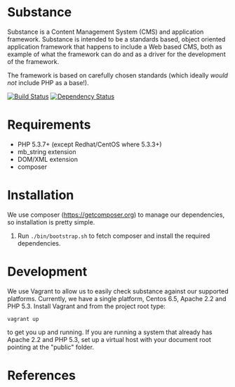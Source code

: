 Substance
=========

Substance is a Content Management System (CMS) and application framework.
Substance is intended to be a standards based, object oriented application
framework that happens to include a Web based CMS, both as example of what the
framework can do and as a driver for the development of the framework.

The framework is based on carefully chosen standards (which ideally *would
not* include PHP as a base!).

[![Build Status](https://travis-ci.org/or1can/substance.svg?branch=master)](https://travis-ci.org/or1can/substance)
[![Dependency Status](https://www.versioneye.com/user/projects/55671aeb63653200268e1100/badge.svg?style=flat)](https://www.versioneye.com/user/projects/55671aeb63653200268e1100)

Requirements
============

* PHP 5.3.7+ (except Redhat/CentOS where 5.3.3+)
* mb_string extension
* DOM/XML extension
* composer

Installation
============

We use composer (https://getcomposer.org) to manage our dependencies, so
installation is pretty simple.

1. Run `./bin/bootstrap.sh` to fetch composer and install the required
   dependencies.

Development
===========

We use Vagrant to allow us to easily check substance against our supported
platforms. Currently, we have a single platform, Centos 6.5, Apache 2.2 and
PHP 5.3. Install Vagrant and from the project root type:

    vagrant up

to get you up and running. If you are running a system that already has Apache
2.2 and PHP 5.3, set up a virtual host with your document root pointing at the
"public" folder.

References
==========

[1]: http://www.php-fig.org/psr/psr-0 "PSR-0"
[2]: http://www.php-fig.org/psr/psr-1 "PSR-1"
[3]: http://www.php-fig.org/psr/psr-2 "PSR-2"
[4]: http://www.php-fig.org/psr/psr-3 "PSR-3"
[5]: http://www.php-fig.org/psr/psr-4 "PSR-4"
[6]: https://github.com/phpDocumentor/fig-standards/blob/master/proposed/phpdoc.md "PSR-5 (Proposed)"
